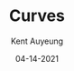 ---
title: Curves
slug: curves
date: 04-14-2021
author: Kent Auyeung
excerpt: Something is also happening in the image if your look closer.
image: '/images/ningyu-he-C6kgLm0UVAM-unsplash.jpg'
---